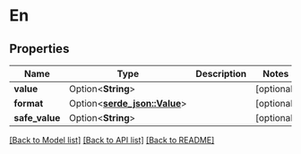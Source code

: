 # En

## Properties

Name | Type | Description | Notes
------------ | ------------- | ------------- | -------------
**value** | Option<**String**> |  | [optional]
**format** | Option<[**serde_json::Value**](.md)> |  | [optional]
**safe_value** | Option<**String**> |  | [optional]

[[Back to Model list]](../README.md#documentation-for-models) [[Back to API list]](../README.md#documentation-for-api-endpoints) [[Back to README]](../README.md)


